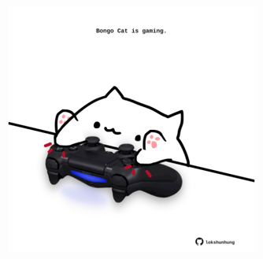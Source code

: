 <!-- built at 25/10/2022, 01:29:37 UTC -->
<p align="center">
  <img width="500" height="500" src="./ReadmeImage.svg">
</p>
